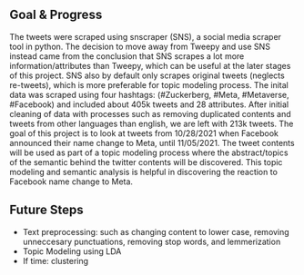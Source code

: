 ## Goal & Progress
The tweets were scraped using snscraper (SNS), a social media scraper tool in python. The decision to move away from Tweepy and use SNS instead came from the conclusion that SNS scrapes a lot more information/attributes than Tweepy, which can be useful at the later stages of this project. SNS also by default only scrapes original tweets (neglects re-tweets), which is more preferable for topic modeling process. The inital data was scraped using four hashtags: (#Zuckerberg, #Meta, #Metaverse, #Facebook) and included about 405k tweets and 28 attributes. After initial cleaning of data with processes such as removing duplicated contents and tweets from other languages than english, we are left with 213k tweets. The goal of this project is to look at tweets from 10/28/2021 when Facebook announced their name change to Meta, until 11/05/2021. The tweet contents will be used as part of a topic modeling process where the abstract/topics of the semantic behind the twitter contents will be discovered. This topic modeling and semantic analysis is helpful in discovering the reaction to Facebook name change to Meta.

## Future Steps
- Text preprocessing: such as changing content to lower case, removing unneccesary punctuations, removing stop words, and lemmerization
- Topic Modeling using LDA
- If time: clustering

